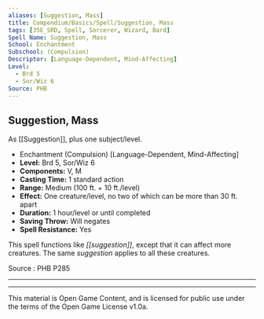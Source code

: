 ```yaml
---
aliases: [Suggestion, Mass]
title: Compendium/Basics/Spell/Suggestion, Mass
tags: [35E_SRD, Spell, Sorcerer, Wizard, Bard]
Spell Name: Suggestion, Mass
School: Enchantment
Subschool: (Compulsion)
Descriptor: [Language-Dependent, Mind-Affecting]
Level:
  - Brd 5
  - Sor/Wiz 6
Source: PHB
---
```



## Suggestion, Mass

As [[Suggestion]], plus one subject/level.

*   Enchantment (Compulsion) [Language-Dependent, Mind-Affecting]
*   **Level:** Brd 5, Sor/Wiz 6
*   **Components:** V, M
*   **Casting Time:** 1 standard action
*   **Range:** Medium (100 ft. + 10 ft./level)
*   **Effect:** One creature/level, no two of which can be more than 30 ft. apart
*   **Duration:** 1 hour/level or until completed
*   **Saving Throw:** Will negates
*   **Spell Resistance:** Yes

This spell functions like <i>[[suggestion]]</i>, except that it can affect more creatures. The same <i>suggestion</i> applies to all these creatures.

Source : PHB P285

---

---

This material is Open Game Content, and is licensed for public use under
the terms of the Open Game License v1.0a.
